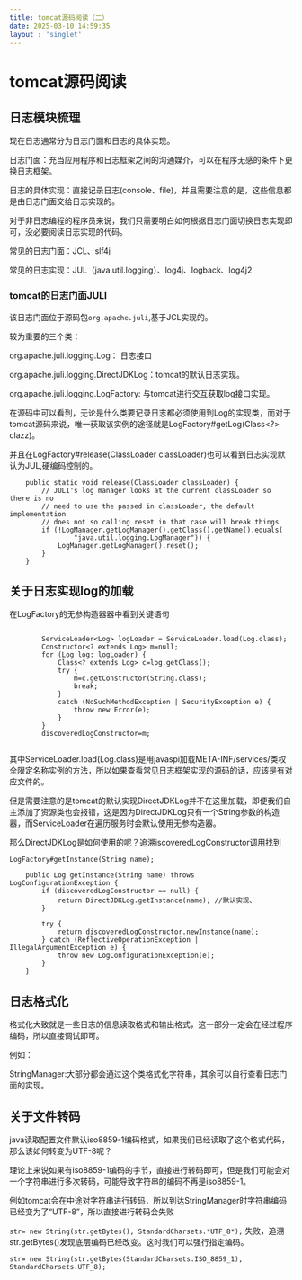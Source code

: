 ```yaml
---
title: tomcat源码阅读（二）
date: 2025-03-10 14:59:35
layout : 'singlet'
---
```






# tomcat源码阅读

## 日志模块梳理



现在日志通常分为日志门面和日志的具体实现。



日志门面：充当应用程序和日志框架之间的沟通媒介，可以在程序无感的条件下更换日志框架。

日志的具体实现：直接记录日志(console、file)，并且需要注意的是，这些信息都是由日志门面交给日志实现的。



对于非日志编程的程序员来说，我们只需要明白如何根据日志门面切换日志实现即可，没必要阅读日志实现的代码。





常见的日志门面：JCL、slf4j

常见的日志实现：JUL（java.util.logging）、log4j、logback、log4j2





### tomcat的日志门面JULI

该日志门面位于源码包`org.apache.juli`,基于JCL实现的。

较为重要的三个类：

org.apache.juli.logging.Log： 日志接口

org.apache.juli.logging.DirectJDKLog：tomcat的默认日志实现。

org.apache.juli.logging.LogFactory: 与tomcat进行交互获取log接口实现。



在源码中可以看到，无论是什么类要记录日志都必须使用到Log的实现类，而对于tomcat源码来说，唯一获取该实例的途径就是LogFactory#getLog(Class<?> clazz)。



并且在LogFactory#release(ClassLoader classLoader)也可以看到日志实现默认为JUL,硬编码控制的。



```
    public static void release(ClassLoader classLoader) {
        // JULI's log manager looks at the current classLoader so there is no
        // need to use the passed in classLoader, the default implementation
        // does not so calling reset in that case will break things
        if (!LogManager.getLogManager().getClass().getName().equals(
                "java.util.logging.LogManager")) {
            LogManager.getLogManager().reset();
        }
    }
```



## 关于日志实现log的加载

在LogFactory的无参构造器器中看到关键语句

```

        ServiceLoader<Log> logLoader = ServiceLoader.load(Log.class);
        Constructor<? extends Log> m=null;
        for (Log log: logLoader) {
            Class<? extends Log> c=log.getClass();
            try {
                m=c.getConstructor(String.class);
                break;
            }
            catch (NoSuchMethodException | SecurityException e) {
                throw new Error(e);
            }
        }
        discoveredLogConstructor=m;
        
```



其中ServiceLoader.load(Log.class)是用javaspi加载META-INF/services/类权全限定名称实例的方法，所以如果查看常见日志框架实现的源码的话，应该是有对应文件的。





但是需要注意的是tomcat的默认实现DirectJDKLog并不在这里加载，即便我们自主添加了资源类也会报错，这是因为DirectJDKLog只有一个String参数的构造器，而ServiceLoader在遍历服务时会默认使用无参构造器。





那么DirectJDKLog是如何使用的呢？追溯iscoveredLogConstructor调用找到

`LogFactory#getInstance(String name);`

```
    public Log getInstance(String name) throws LogConfigurationException {
        if (discoveredLogConstructor == null) {
            return DirectJDKLog.getInstance(name); //默认实现、
        }

        try {
            return discoveredLogConstructor.newInstance(name);
        } catch (ReflectiveOperationException | IllegalArgumentException e) {
            throw new LogConfigurationException(e);
        }
    }
```



## 日志格式化

格式化大致就是一些日志的信息读取格式和输出格式，这一部分一定会在经过程序编码，所以直接调试即可。



例如： 

StringManager:大部分都会通过这个类格式化字符串，其余可以自行查看日志门面的实现。





## 关于文件转码

java读取配置文件默认iso8859-1编码格式，如果我们已经读取了这个格式代码，那么该如何转变为UTF-8呢？



理论上来说如果有iso8859-1编码的字节，直接进行转码即可，但是我们可能会对一个字符串进行多次转码，可能导致字符串的编码不再是iso8859-1。

例如tomcat会在中途对字符串进行转码，所以到达StringManager时字符串编码已经变为了“UTF-8”，所以直接进行转码会失败

`str= new String(str.getBytes(), StandardCharsets.*UTF_8*);` 失败，追溯str.getBytes()发现底层编码已经改变。这时我们可以强行指定编码。

`str= new String(str.getBytes(StandardCharsets.ISO_8859_1), StandardCharsets.UTF_8);`

















